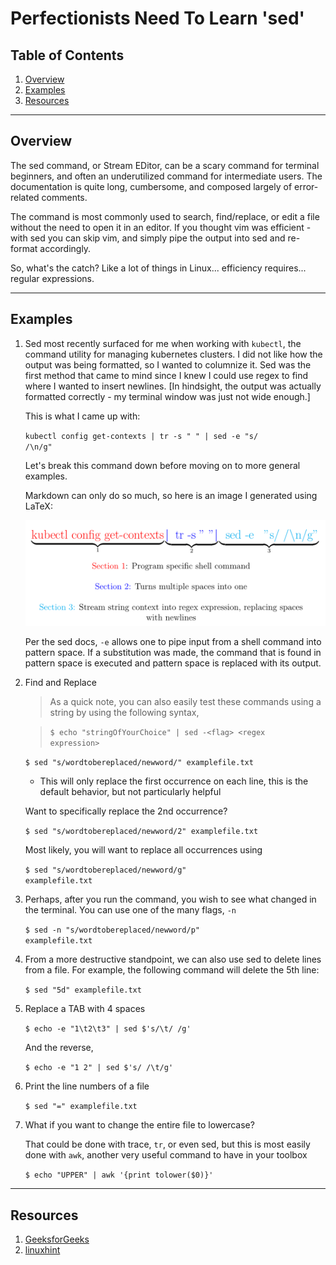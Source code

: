 # Perfectionists Need To Learn 'sed'

## Table of Contents

1. [Overview](#overview)
2. [Examples](#examples)
3. [Resources](#resources)

---

## Overview

The sed command, or Stream EDitor, can be a scary command for terminal beginners, and often an underutilized command for intermediate users. The documentation is quite long, cumbersome, and composed largely of error-related comments.

The command is most commonly used to search, find/replace, or edit a file without the need to open it in an editor. If you thought vim was efficient - with sed you can skip vim, and simply pipe the output into sed and re-format accordingly.

So, what's the catch? Like a lot of things in Linux... efficiency requires... regular expressions.

---

## Examples

1. Sed most recently surfaced for me when working with <code>kubectl</code>, the command utility for managing kubernetes clusters. I did not like how the output was being formatted, so I wanted to columnize it. Sed was the first method that came to mind since I knew I could use regex to find where I wanted to insert newlines. [In hindsight, the output was actually formatted correctly - my terminal window was just not wide enough.]

   This is what I came up with:

   <code>kubectl config get-contexts | tr -s " " | sed -e "s/ /\n/g"</code>

   Let's break this command down before moving on to more general examples.

   Markdown can only do so much, so here is an image I generated using LaTeX:

   ![kubectl command anatomy](sed-diagram.png)

   Per the sed docs, <code>-e</code> allows one to pipe input from a shell command into pattern space. If a substitution was made, the command that is found in pattern space is executed and pattern space is replaced with its output.

2. Find and Replace

   > As a quick note, you can also easily test these commands using a string by using the following syntax,

   > <code>$ echo "stringOfYourChoice" | sed -&lt;flag&gt; &lt;regex expression&gt; </code>

   <code>$ sed "s/wordtobereplaced/newword/" examplefile.txt</code>

   - This will only replace the first occurrence on each line, this is the default behavior, but not particularly helpful

   Want to specifically replace the 2nd occurrence?

   <code>$ sed "s/wordtobereplaced/newword/2" examplefile.txt</code>

   Most likely, you will want to replace all occurrences using

   <code>$ sed "s/wordtobereplaced/newword/g" examplefile.txt</code>

3. Perhaps, after you run the command, you wish to see what changed in the terminal. You can use one of the many flags, <code>-n</code>

   <code>$ sed -n "s/wordtobereplaced/newword/p" examplefile.txt</code>

4. From a more destructive standpoint, we can also use sed to delete lines from a file. For example, the following command will delete the 5th line:

   <code>$ sed "5d" examplefile.txt</code>

5. Replace a TAB with 4 spaces

   <code>$ echo -e "1\t2\t3" | sed $'s/\t/ /g'</code>

   And the reverse,

   <code>$ echo -e "1 2" | sed $'s/ /\t/g'</code>

6. Print the line numbers of a file

   <code>$ sed "=" examplefile.txt</code>

7. What if you want to change the entire file to lowercase?

   That could be done with trace, <code>tr</code>, or even sed, but this is most easily done with <code>awk</code>, another very useful command to have in your toolbox

   <code>$ echo "UPPER" | awk '{print tolower($0)}'</code>

---

## Resources

1. [GeeksforGeeks](https://www.geeksforgeeks.org/sed-command-in-linux-unix-with-examples/)
2. [linuxhint](https://linuxhint.com/50_sed_command_examples/)
